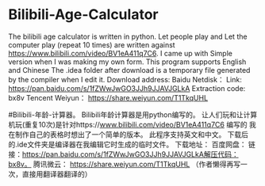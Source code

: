 # Bilibili-Age-Calculator
The bilibili age calculator is written in python.
Let people play and Let the computer play (repeat 10 times) are written against https://www.bilibili.com/video/BV1eA411q7C6.
I came up with Simple version when I was making my own form. 
This program supports English and Chinese
The .idea folder after download is a temporary file generated by the compiler when I edit it.
Download address:
Baidu Netdisk：
Link: https://pan.baidu.com/s/1fZWwJwGO3JJh9JJAVJGLkA Extraction code: bx8v
Tencent Weiyun：
https://share.weiyun.com/T1TkqUHL

#Bilibili-年龄-计算器。
Bilibili年龄计算器是用python编写的。
让人们玩和让计算机玩(重复10次)是针对https://www.bilibili.com/video/BV1eA411q7C6 编写的
我在制作自己的表格时想出了一个简单的版本。
此程序支持英文和中文。
下载后的.ide文件夹是编译器在我编辑它时生成的临时文件。
下载地址：
百度网盘：
链接：https://pan.baidu.com/s/1fZWwJwGO3JJh9JJAVJGLkA解压代码：bx8v。
腾讯微云：
https://share.weiyun.com/T1TkqUHL
（作者懒得再写一次，直接用翻译器翻译的）
